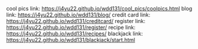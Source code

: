 cool pics link: https://j4yu22.github.io/wdd131/cool_pics/coolpics.html
blog link: https://j4yu22.github.io/wdd131/blog/
credit card link: https://j4yu22.github.io/wdd131/creditcard/
register link: https://j4yu22.github.io/wdd131/register/
recipe link: https://j4yu22.github.io/wdd131/recipes/
blackjack link: https://j4yu22.github.io/wdd131/blackjack/start.html
